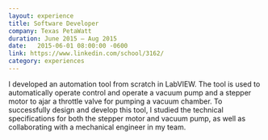 ```yaml
---
layout: experience
title: Software Developer
company: Texas PetaWatt
duration: June 2015 ― Aug 2015
date:   2015-06-01 08:00:00 -0600
link: https://www.linkedin.com/school/3162/
category: experiences
---
```

I developed an automation tool from scratch in LabVIEW. The tool is used to automatically operate 
control and operate a vacuum pump and a stepper motor to ajar a throttle valve for pumping a vacuum chamber.
To successfully design and develop this tool, I studied the technical specifications for both the stepper 
motor and vacuum pump, as well as collaborating with a mechanical engineer in my team. 